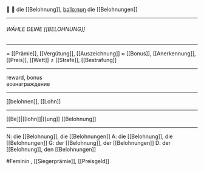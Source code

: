 🎁 🔴 die [[Belohnung]], [bəˈloːnʊŋ](https://youglish.com/pronounce/Belohnung/german)
die [[Belohnungen]]

---
###### WÄHLE DEINE [[BELOHNUNG]]

---
= [[Prämie]], [[Vergütung]], [[Auszeichnung]]
≈ [[Bonus]], [[Anerkennung]], [[Preis]], [[Wett]]
≠ [[Strafe]], [[Bestrafung]]

---
reward, bonus  
вознаграждение

---
[[belohnen]], [[Lohn]]

---
[[Be]]|[[lohn]]|[[ung]]
[[Belohnung]]


---
N: die [[Belohnung]], die [[Belohnungen]]
A: die [[Belohnung]], die [[Belohnungen]]
G: der [[Belohnung]], der [[Belohnungen]]
D: der [[Belohnung]], den [[Belohnungen]]

#Feminin , [[Siegerprämie]], [[Preisgeld]]